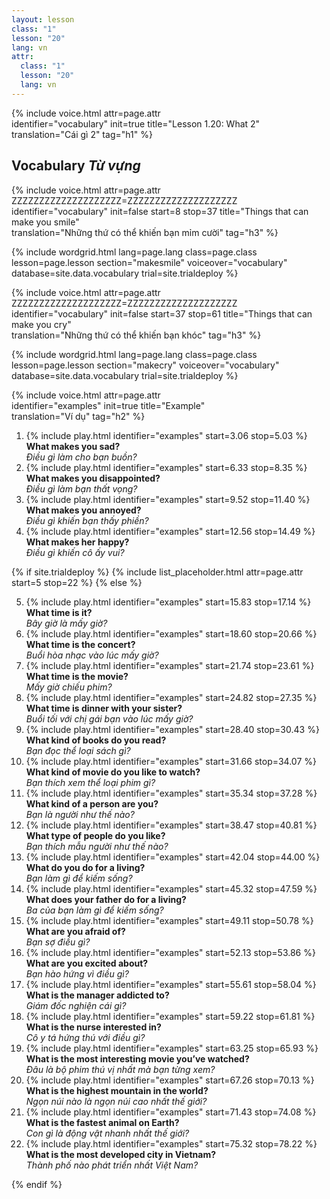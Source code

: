 ```yaml
---
layout: lesson
class: "1"
lesson: "20"
lang: vn
attr:
  class: "1"
  lesson: "20"
  lang: vn
---
```


{%  include voice.html attr=page.attr  
	identifier="vocabulary"  init=true
	title="Lesson 1.20: What 2"        
	translation="Cái gì 2"
    tag="h1" %}

## Vocabulary   *Từ vựng* 

{%  include voice.html attr=page.attr    ZZZZZZZZZZZZZZZZZZZZ=ZZZZZZZZZZZZZZZZZZZZ
	identifier="vocabulary"  init=false start=8 stop=37
	title="Things that can make you smile"        
	translation="Những thứ có thể khiến bạn mỉm cười"
    tag="h3" %}


{% include wordgrid.html lang=page.lang	
		class=page.class 
		lesson=page.lesson 
		section="makesmile"
		voiceover="vocabulary"
		database=site.data.vocabulary 
		trial=site.trialdeploy %}
		
{%  include voice.html attr=page.attr    ZZZZZZZZZZZZZZZZZZZZ=ZZZZZZZZZZZZZZZZZZZZ
	identifier="vocabulary"  init=false start=37 stop=61
	title="Things that can make you cry"        
	translation="Những thứ có thể khiến bạn khóc"
    tag="h3" %}

{% include wordgrid.html lang=page.lang
		class=page.class 
		lesson=page.lesson 
		section="makecry"
		voiceover="vocabulary"
		database=site.data.vocabulary 
		trial=site.trialdeploy %}

{%  include voice.html attr=page.attr  
	identifier="examples"  init=true
	title="Example"        
	translation="Ví dụ"
    tag="h2" %}

1. {% include play.html identifier="examples" start=3.06 stop=5.03 %} **What makes you sad?**  
*Điều gì làm cho bạn buồn?*
2. {% include play.html identifier="examples" start=6.33 stop=8.35 %} **What makes you disappointed?**  
*Điều gì làm bạn thất vọng?*
3. {% include play.html identifier="examples" start=9.52 stop=11.40 %} **What makes you annoyed?**  
*Điều gì khiến bạn thấy phiền?*
4. {% include play.html identifier="examples" start=12.56 stop=14.49 %} **What makes her happy?**  
*Điều gì khiến cô ấy vui?*

{% if site.trialdeploy %}
	{% include list_placeholder.html  attr=page.attr     start=5 stop=22 %}
	{% else %}

5. {% include play.html identifier="examples" start=15.83 stop=17.14 %} **What time is it?**  
*Bây giờ là mấy giờ?*
6. {% include play.html identifier="examples" start=18.60 stop=20.66 %} **What time is the concert?**  
*Buổi hòa nhạc vào lúc mấy giờ?*
7. {% include play.html identifier="examples" start=21.74 stop=23.61 %} **What time is the movie?**  
*Mấy giờ chiếu phim?*
8. {% include play.html identifier="examples" start=24.82 stop=27.35 %} **What time is dinner with your sister?**  
*Buổi tối với chị gái bạn vào lúc mấy giờ?*
9. {% include play.html identifier="examples" start=28.40 stop=30.43 %} **What kind of books do you read?**  
*Bạn đọc thể loại sách gì?*
10. {% include play.html identifier="examples" start=31.66 stop=34.07 %} **What kind of movie do you like to watch?**  
*Bạn thích xem thể loại phim gì?*
11. {% include play.html identifier="examples" start=35.34 stop=37.28 %} **What kind of a person are you?**  
*Bạn là người như thế nào?*
12. {% include play.html identifier="examples" start=38.47 stop=40.81 %} **What type of people do you like?**  
*Bạn thích mẫu người như thế nào?*
13. {% include play.html identifier="examples" start=42.04 stop=44.00 %} **What do you do for a living?**  
*Bạn làm gì để kiếm sống?*
14. {% include play.html identifier="examples" start=45.32 stop=47.59 %} **What does your father do for a living?**  
*Ba của bạn làm gì để kiếm sống?*
15. {% include play.html identifier="examples" start=49.11 stop=50.78 %} **What are you afraid of?**  
*Bạn sợ điều gì?*
16. {% include play.html identifier="examples" start=52.13 stop=53.86 %} **What are you excited about?**  
*Bạn hào hứng vì điều gì?*
17. {% include play.html identifier="examples" start=55.61 stop=58.04 %} **What is the manager addicted to?**  
*Giám đốc nghiện cái gì?*
18. {% include play.html identifier="examples" start=59.22 stop=61.81 %} **What is the nurse interested in?**  
*Cô y tá hứng thú với điều gì?*
19. {% include play.html identifier="examples" start=63.25 stop=65.93 %} **What is the most interesting movie you’ve watched?**  
*Đâu là bộ phim thú vị nhất mà bạn từng xem?*
20. {% include play.html identifier="examples" start=67.26 stop=70.13 %} **What is the highest mountain in the world?**  
*Ngọn núi nào là ngọn núi cao nhất thế giới?*
21. {% include play.html identifier="examples" start=71.43 stop=74.08 %} **What is the fastest animal on Earth?**  
*Con gì là động vật nhanh nhất thế giới?*
22. {% include play.html identifier="examples" start=75.32 stop=78.22 %} **What is the most developed city in Vietnam?**  
*Thành phố nào phát triển nhất Việt Nam?*

{% endif %}

